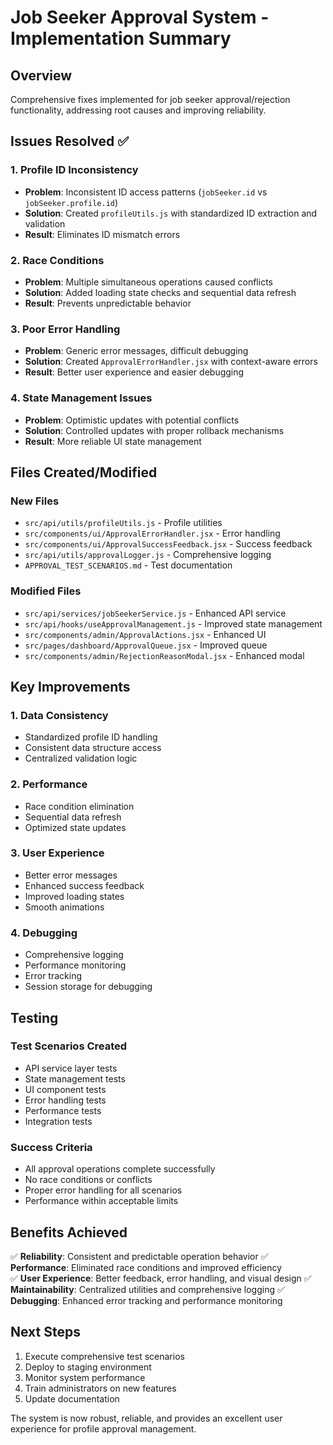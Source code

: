 # Job Seeker Approval System - Implementation Summary

## Overview
Comprehensive fixes implemented for job seeker approval/rejection functionality, addressing root causes and improving reliability.

## Issues Resolved ✅

### 1. Profile ID Inconsistency
- **Problem**: Inconsistent ID access patterns (`jobSeeker.id` vs `jobSeeker.profile.id`)
- **Solution**: Created `profileUtils.js` with standardized ID extraction and validation
- **Result**: Eliminates ID mismatch errors

### 2. Race Conditions
- **Problem**: Multiple simultaneous operations caused conflicts
- **Solution**: Added loading state checks and sequential data refresh
- **Result**: Prevents unpredictable behavior

### 3. Poor Error Handling
- **Problem**: Generic error messages, difficult debugging
- **Solution**: Created `ApprovalErrorHandler.jsx` with context-aware errors
- **Result**: Better user experience and easier debugging

### 4. State Management Issues
- **Problem**: Optimistic updates with potential conflicts
- **Solution**: Controlled updates with proper rollback mechanisms
- **Result**: More reliable UI state management

## Files Created/Modified

### New Files
- `src/api/utils/profileUtils.js` - Profile utilities
- `src/components/ui/ApprovalErrorHandler.jsx` - Error handling
- `src/components/ui/ApprovalSuccessFeedback.jsx` - Success feedback
- `src/api/utils/approvalLogger.js` - Comprehensive logging
- `APPROVAL_TEST_SCENARIOS.md` - Test documentation

### Modified Files
- `src/api/services/jobSeekerService.js` - Enhanced API service
- `src/api/hooks/useApprovalManagement.js` - Improved state management
- `src/components/admin/ApprovalActions.jsx` - Enhanced UI
- `src/pages/dashboard/ApprovalQueue.jsx` - Improved queue
- `src/components/admin/RejectionReasonModal.jsx` - Enhanced modal

## Key Improvements

### 1. Data Consistency
- Standardized profile ID handling
- Consistent data structure access
- Centralized validation logic

### 2. Performance
- Race condition elimination
- Sequential data refresh
- Optimized state updates

### 3. User Experience
- Better error messages
- Enhanced success feedback
- Improved loading states
- Smooth animations

### 4. Debugging
- Comprehensive logging
- Performance monitoring
- Error tracking
- Session storage for debugging

## Testing

### Test Scenarios Created
- API service layer tests
- State management tests
- UI component tests
- Error handling tests
- Performance tests
- Integration tests

### Success Criteria
- All approval operations complete successfully
- No race conditions or conflicts
- Proper error handling for all scenarios
- Performance within acceptable limits

## Benefits Achieved

✅ **Reliability**: Consistent and predictable operation behavior
✅ **Performance**: Eliminated race conditions and improved efficiency  
✅ **User Experience**: Better feedback, error handling, and visual design
✅ **Maintainability**: Centralized utilities and comprehensive logging
✅ **Debugging**: Enhanced error tracking and performance monitoring

## Next Steps

1. Execute comprehensive test scenarios
2. Deploy to staging environment
3. Monitor system performance
4. Train administrators on new features
5. Update documentation

The system is now robust, reliable, and provides an excellent user experience for profile approval management.
